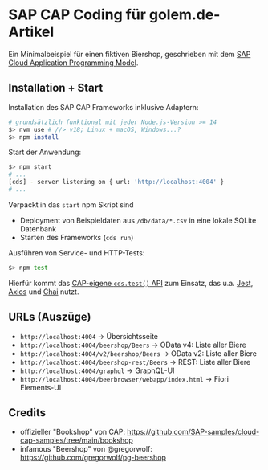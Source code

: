 # SAP CAP Coding für golem.de-Artikel

Ein Minimalbeispiel für einen fiktiven Biershop, geschrieben mit dem [SAP Cloud Application Programming Model](https://cap.cloud.sap/docs/).

## Installation + Start

Installation des SAP CAP Frameworks inklusive Adaptern:

```bash
# grundsätzlich funktional mit jeder Node.js-Version >= 14
$> nvm use # //> v18; Linux + macOS, Windows...?
$> npm install
```

Start der Anwendung:

```bash
$> npm start
# ...
[cds] - server listening on { url: 'http://localhost:4004' }
# ...
```

Verpackt in das `start` npm Skript sind

- Deployment von Beispieldaten aus `/db/data/*.csv` in eine lokale SQLite Datenbank
- Starten des Frameworks (`cds run`)

Ausführen von Service- und HTTP-Tests:

```bash
$> npm test
```

Hierfür kommt das [CAP-eigene `cds.test()` API](https://cap.cloud.sap/docs/node.js/cds-test) zum Einsatz, das u.a. [Jest](https://jestjs.io/), [Axios](https://axios-http.com/) und [Chai](https://www.chaijs.com/) nutzt.

## URLs (Auszüge)

- `http://localhost:4004` &rarr; Übersichtsseite
- `http://localhost:4004/beershop/Beers` &rarr; OData v4: Liste aller Biere
- `http://localhost:4004/v2/beershop/Beers` &rarr; OData v2: Liste aller Biere
- `http://localhost:4004/beershop-rest/Beers` &rarr; REST: Liste aller Biere
- `http://localhost:4004/graphql` &rarr; GraphQL-UI
- `http://localhost:4004/beerbrowser/webapp/index.html` &rarr; Fiori Elements-UI

## Credits

- offizieller "Bookshop" von CAP: https://github.com/SAP-samples/cloud-cap-samples/tree/main/bookshop
- infamous "Beershop" von @gregorwolf: https://github.com/gregorwolf/pg-beershop
